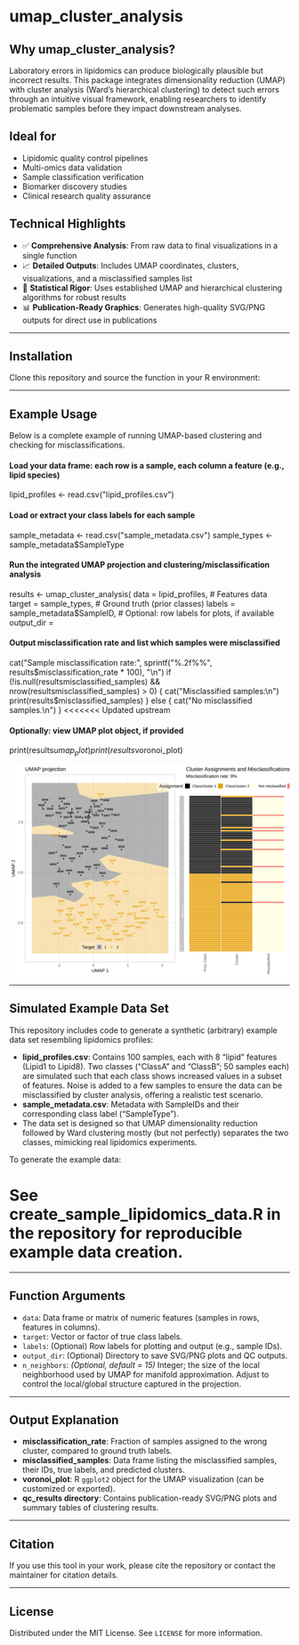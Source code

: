 # umap_cluster_analysis

## Why umap_cluster_analysis?

Laboratory errors in lipidomics can produce biologically plausible but incorrect results. This package integrates dimensionality reduction (UMAP) with cluster analysis (Ward’s hierarchical clustering) to detect such errors through an intuitive visual framework, enabling researchers to identify problematic samples before they impact downstream analyses.

## Ideal for

- Lipidomic quality control pipelines
- Multi-omics data validation
- Sample classification verification
- Biomarker discovery studies
- Clinical research quality assurance

## Technical Highlights

- ✅ **Comprehensive Analysis**: From raw data to final visualizations in a single function  
- 📈 **Detailed Outputs**: Includes UMAP coordinates, clusters, visualizations, and a misclassified samples list  
- 🧮 **Statistical Rigor**: Uses established UMAP and hierarchical clustering algorithms for robust results  
- 📊 **Publication-Ready Graphics**: Generates high-quality SVG/PNG outputs for direct use in publications  

---

## Installation

Clone this repository and source the function in your R environment:

---

## Example Usage

Below is a complete example of running UMAP-based clustering and checking for misclassifications.

#### Load your data frame: each row is a sample, each column a feature (e.g., lipid species)
lipid_profiles <- read.csv("lipid_profiles.csv")
#### Load or extract your class labels for each sample
sample_metadata <- read.csv("sample_metadata.csv") sample_types <- sample_metadata$SampleType
#### Run the integrated UMAP projection and clustering/misclassification analysis
results <- umap_cluster_analysis( data = lipid_profiles, # Features data target = sample_types, # Ground truth (prior classes) labels = sample_metadata$SampleID, # Optional: row labels for plots, if available output_dir = 
#### Output misclassification rate and list which samples were misclassified
cat("Sample misclassification rate:", sprintf("%.2f%%", results$misclassification_rate * 100), "\n")
if (!is.null(resultsmisclassified_samples) && nrow(resultsmisclassified_samples) > 0) { cat("Misclassified samples:\n") print(results$misclassified_samples) } else { cat("No misclassified samples.\n") }
<<<<<<< Updated upstream
#### Optionally: view UMAP plot object, if provided
print(results$umap_plot)
print(results$voronoi_plot)

<img src="./umap_analysis_combined.svg">

---

## Simulated Example Data Set

This repository includes code to generate a synthetic (arbitrary) example data set resembling lipidomics profiles:

- **lipid_profiles.csv**: Contains 100 samples, each with 8 “lipid” features (Lipid1 to Lipid8). Two classes (“ClassA” and “ClassB”; 50 samples each) are simulated such that each class shows increased values in a subset of features. Noise is added to a few samples to ensure the data can be misclassified by cluster analysis, offering a realistic test scenario.
- **sample_metadata.csv**: Metadata with SampleIDs and their corresponding class label (“SampleType”).  
- The data set is designed so that UMAP dimensionality reduction followed by Ward clustering mostly (but not perfectly) separates the two classes, mimicking real lipidomics experiments.

To generate the example data:

# See create_sample_lipidomics_data.R in the repository for reproducible example data creation.

---

## Function Arguments

- `data`: Data frame or matrix of numeric features (samples in rows, features in columns).
- `target`: Vector or factor of true class labels.
- `labels`: (Optional) Row labels for plotting and output (e.g., sample IDs).
- `output_dir`: (Optional) Directory to save SVG/PNG plots and QC outputs.
- `n_neighbors`: *(Optional, default = 15)* Integer; the size of the local neighborhood used by UMAP for manifold approximation. Adjust to control the local/global structure captured in the projection.

---

## Output Explanation

- **misclassification_rate**: Fraction of samples assigned to the wrong cluster, compared to ground truth labels.
- **misclassified_samples**: Data frame listing the misclassified samples, their IDs, true labels, and predicted clusters.
- **voronoi_plot**: R `ggplot2` object for the UMAP visualization (can be customized or exported).
- **qc_results directory**: Contains publication-ready SVG/PNG plots and summary tables of clustering results.

---

## Citation

If you use this tool in your work, please cite the repository or contact the maintainer for citation details.

---

## License

Distributed under the MIT License. See `LICENSE` for more information.
